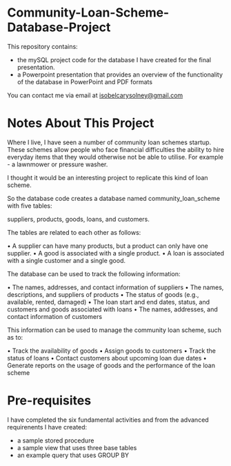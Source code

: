 # Community-Loan-Scheme-Database-Project

This repository contains: 

* the mySQL project code for the database I have created for the final presentation.
* a Powerpoint presentation that provides an overview of the functionality of the database in PowerPoint and PDF formats


You can contact me via email at isobelcarysolney@gmail.com

# Notes About This Project

Where I live, I have seen a number of community loan schemes startup. These schemes allow people who face financial difficulties the ability to hire everyday items that they would otherwise not be able to utilise.  For example - a lawnmower or pressure washer. 

I thought it would be an interesting project to replicate this kind of loan scheme.

So the database code creates a database named community_loan_scheme with five tables: 

suppliers, products, goods, loans, and customers. 

The tables are related to each other as follows:

•	A supplier can have many products, but a product can only have one supplier.
•	A good is associated with a single product.
•	A loan is associated with a single customer and a single good.

The database can be used to track the following information:

•	The names, addresses, and contact information of suppliers
•	The names, descriptions, and suppliers of products
•	The status of goods (e.g., available, rented, damaged)
•	The loan start and end dates, status, and customers and goods associated with loans
•	The names, addresses, and contact information of customers

This information can be used to manage the community loan scheme, such as to:

•	Track the availability of goods
•	Assign goods to customers
•	Track the status of loans
•	Contact customers about upcoming loan due dates
•	Generate reports on the usage of goods and the performance of the loan scheme

# Pre-requisites

I have completed the six fundamental activities and from the advanced requirenents I have created:

* a sample stored procedure
* a sample view that uses three base tables
* an example query that uses GROUP BY
